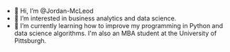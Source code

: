 - 👋 Hi, I’m @Jordan-McLeod
- 👀 I’m interested in business analytics and data science.
- 🌱 I’m currently learning how to improve my programming in Python and data science algorithms. I'm also an MBA student at the University of Pittsburgh.
<!---# - 💞️ I’m looking to collaborate on...
# - 📫 How to reach me ...
--->
<!---
Jordan-McLeod/Jordan-McLeod is a ✨ special ✨ repository because its `README.md` (this file) appears on your GitHub profile.
You can click the Preview link to take a look at your changes.
--->
